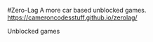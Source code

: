 #Zero-Lag
A more car based unblocked games.
https://cameroncodesstuff.github.io/zerolag/

Unblocked games
